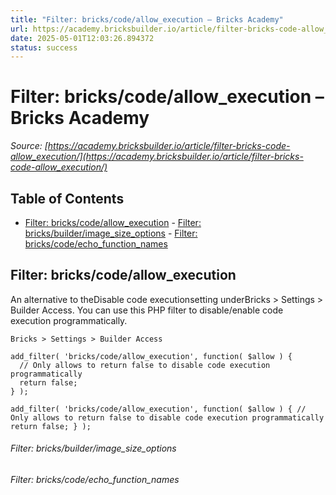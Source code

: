 ```yaml
---
title: "Filter: bricks/code/allow_execution – Bricks Academy"
url: https://academy.bricksbuilder.io/article/filter-bricks-code-allow_execution/
date: 2025-05-01T12:03:26.894372
status: success
---
```


# Filter: bricks/code/allow_execution – Bricks Academy

*Source: [https://academy.bricksbuilder.io/article/filter-bricks-code-allow_execution/](https://academy.bricksbuilder.io/article/filter-bricks-code-allow_execution/)*

## Table of Contents

- [Filter: bricks/code/allow_execution](#filter-brickscodeallowexecution)
        - [Filter: bricks/builder/image_size_options](#filter-bricksbuilderimagesizeoptions)
        - [Filter: bricks/code/echo_function_names](#filter-brickscodeechofunctionnames)

## Filter: bricks/code/allow_execution

An alternative to theDisable code executionsetting underBricks > Settings > Builder Access. You can use this PHP filter to disable/enable code execution programmatically.

`Bricks > Settings > Builder Access`

```
add_filter( 'bricks/code/allow_execution', function( $allow ) {
  // Only allows to return false to disable code execution programmatically
  return false;
} );
```

`add_filter( 'bricks/code/allow_execution', function( $allow ) {
  // Only allows to return false to disable code execution programmatically
  return false;
} );`

###### Filter: bricks/builder/image_size_options

###### Filter: bricks/code/echo_function_names

